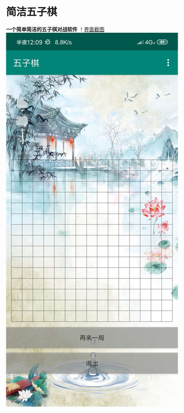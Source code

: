# 简洁五子棋
**一个简单简洁的五子棋对战软件**
！[界面截图](https://github.com/leijingxing/Wuziqi/blob/master/img/img1.jpg)
<img src="https://github.com/leijingxing/Wuziqi/blob/master/img/img1.jpg" />
